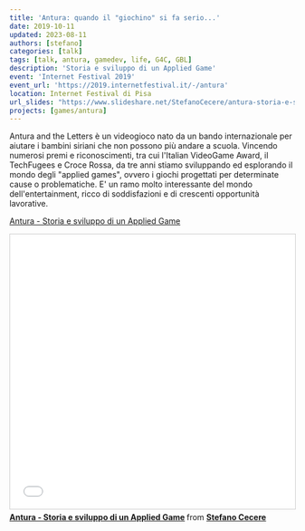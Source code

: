 ```yaml
---
title: 'Antura: quando il "giochino" si fa serio...'
date: 2019-10-11
updated: 2023-08-11
authors: [stefano]
categories: [talk]
tags: [talk, antura, gamedev, life, G4C, GBL]
description: 'Storia e sviluppo di un Applied Game'
event: 'Internet Festival 2019'
event_url: 'https://2019.internetfestival.it/-/antura'
location: Internet Festival di Pisa
url_slides: "https://www.slideshare.net/StefanoCecere/antura-storia-e-sviluppo-di-un-applied-game"
projects: [games/antura]
---
```


Antura and the Letters è un videogioco nato da un bando internazionale per aiutare i bambini siriani che non possono più andare a scuola. Vincendo numerosi premi e riconoscimenti, tra cui l'Italian VideoGame Award, il TechFugees e Croce Rossa, da tre anni stiamo sviluppando ed esplorando il mondo degli "applied games", ovvero i giochi progettati per determinate cause o problematiche. E' un ramo molto interessante del mondo dell'entertainment, ricco di soddisfazioni e di crescenti opportunità lavorative.

[Antura - Storia e sviluppo di un Applied Game](https://www.slideshare.net/StefanoCecere/antura-storia-e-sviluppo-di-un-applied-game)

<iframe src="//www.slideshare.net/slideshow/embed_code/key/LVV12u4bsN52aO" width="595" height="485" frameborder="0" marginwidth="0" marginheight="0" scrolling="no" style="border:1px solid #CCC; border-width:1px; margin-bottom:5px; max-width: 100%;" allowfullscreen> </iframe>

<div style="margin-bottom:5px"> <strong><a href="//www.slideshare.net/StefanoCecere/antura-storia-e-sviluppo-di-un-applied-game" title="Antura - Storia e sviluppo di un Applied Game" target="_blank">Antura - Storia e sviluppo di un Applied Game</a> </strong> from <strong><a href="https://www.slideshare.net/StefanoCecere" target="_blank">Stefano Cecere</a></strong> </div>

